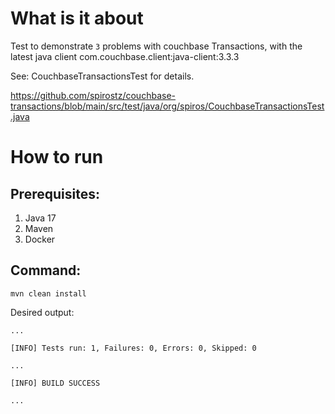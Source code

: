 # What is it about

Test to demonstrate `3` problems with couchbase Transactions,
 with the latest java client com.couchbase.client:java-client:3.3.3

See: CouchbaseTransactionsTest for details.

https://github.com/spirostz/couchbase-transactions/blob/main/src/test/java/org/spiros/CouchbaseTransactionsTest.java
# How to run

## Prerequisites:
1. Java 17
2. Maven
3. Docker

## Command:

`mvn clean install`

Desired output:
```
...

[INFO] Tests run: 1, Failures: 0, Errors: 0, Skipped: 0

...

[INFO] BUILD SUCCESS

...
```


